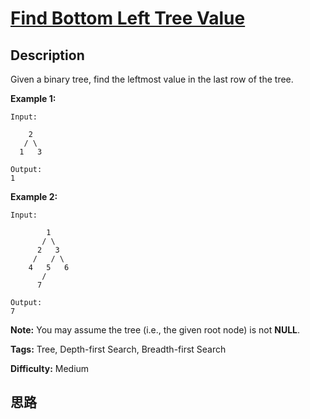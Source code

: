 # [Find Bottom Left Tree Value][title]

## Description

Given a binary tree, find the leftmost value in the last row of the tree.

**Example 1:**  
            Input:            2       / \      1   3        Output:    1    

**Example 2:**  
            Input:                1           / \          2   3         /   / \        4   5   6           /          7        Output:    7    

**Note:** You may assume the tree (i.e., the given root node) is not **NULL**.


**Tags:** Tree, Depth-first Search, Breadth-first Search

**Difficulty:** Medium

## 思路

[title]: https://leetcode.com/problems/find-bottom-left-tree-value
